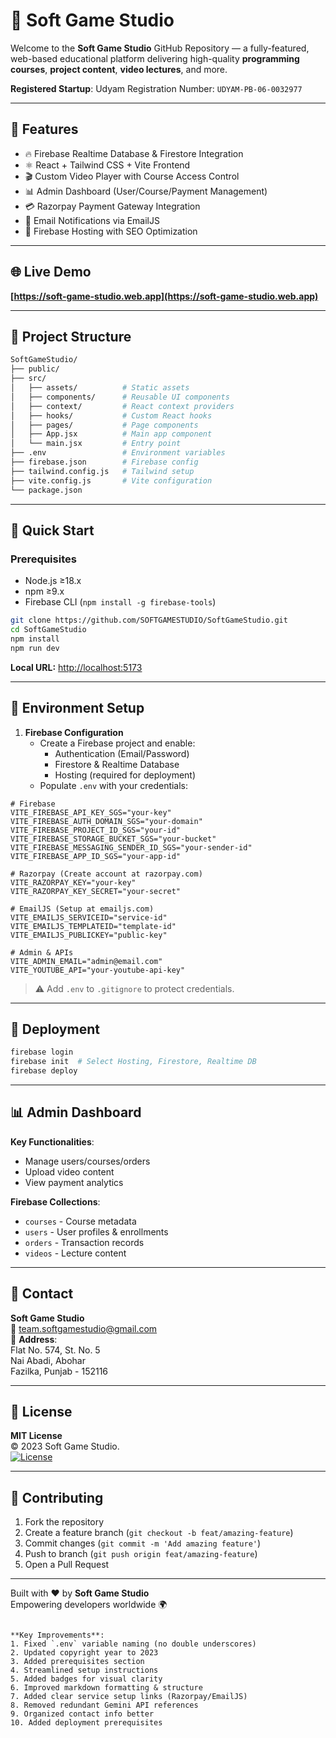 # 🚀 Soft Game Studio

Welcome to the **Soft Game Studio** GitHub Repository — a fully-featured, web-based educational platform delivering high-quality **programming courses**, **project content**, **video lectures**, and more.

**Registered Startup**: Udyam Registration Number: `UDYAM-PB-06-0032977`

---

## 🧠 Features

- 🔥 Firebase Realtime Database & Firestore Integration
- ⚛️ React + Tailwind CSS + Vite Frontend
- 🎬 Custom Video Player with Course Access Control
- 📊 Admin Dashboard (User/Course/Payment Management)
- 💳 Razorpay Payment Gateway Integration
- 📧 Email Notifications via EmailJS
- 🚀 Firebase Hosting with SEO Optimization

---

## 🌐 Live Demo

**[https://soft-game-studio.web.app](https://soft-game-studio.web.app)**

---

## 📂 Project Structure

```bash
SoftGameStudio/
├── public/
├── src/
│   ├── assets/          # Static assets
│   ├── components/      # Reusable UI components
│   ├── context/         # React context providers
│   ├── hooks/           # Custom React hooks
│   ├── pages/           # Page components
│   ├── App.jsx          # Main app component
│   └── main.jsx         # Entry point
├── .env                 # Environment variables
├── firebase.json        # Firebase config
├── tailwind.config.js   # Tailwind setup
├── vite.config.js       # Vite configuration
└── package.json
```

---

## 🚀 Quick Start

### Prerequisites
- Node.js ≥18.x
- npm ≥9.x
- Firebase CLI (`npm install -g firebase-tools`)

```bash
git clone https://github.com/SOFTGAMESTUDIO/SoftGameStudio.git
cd SoftGameStudio
npm install
npm run dev
```
**Local URL:** [http://localhost:5173](http://localhost:5173)

---

## 🔐 Environment Setup

1. **Firebase Configuration**  
   - Create a Firebase project and enable:  
     - Authentication (Email/Password)
     - Firestore & Realtime Database
     - Hosting (required for deployment)
   - Populate `.env` with your credentials:

```env
# Firebase
VITE_FIREBASE_API_KEY_SGS="your-key"
VITE_FIREBASE_AUTH_DOMAIN_SGS="your-domain"
VITE_FIREBASE_PROJECT_ID_SGS="your-id"
VITE_FIREBASE_STORAGE_BUCKET_SGS="your-bucket"
VITE_FIREBASE_MESSAGING_SENDER_ID_SGS="your-sender-id"
VITE_FIREBASE_APP_ID_SGS="your-app-id"

# Razorpay (Create account at razorpay.com)
VITE_RAZORPAY_KEY="your-key"
VITE_RAZORPAY_KEY_SECRET="your-secret"

# EmailJS (Setup at emailjs.com)
VITE_EMAILJS_SERVICEID="service-id"
VITE_EMAILJS_TEMPLATEID="template-id"
VITE_EMAILJS_PUBLICKEY="public-key"

# Admin & APIs
VITE_ADMIN_EMAIL="admin@email.com"
VITE_YOUTUBE_API="your-youtube-api-key"
```

> ⚠️ Add `.env` to `.gitignore` to protect credentials.

---

## 🚢 Deployment

```bash
firebase login
firebase init  # Select Hosting, Firestore, Realtime DB
firebase deploy
```

---

## 📊 Admin Dashboard

**Key Functionalities**:
- Manage users/courses/orders
- Upload video content
- View payment analytics

**Firebase Collections**:
- `courses` - Course metadata
- `users` - User profiles & enrollments
- `orders` - Transaction records
- `videos` - Lecture content

---

## 📮 Contact

**Soft Game Studio**  
📧 [team.softgamestudio@gmail.com](mailto:team.softgamestudio@gmail.com)  
📍 **Address**:  
Flat No. 574, St. No. 5  
Nai Abadi, Abohar  
Fazilka, Punjab - 152116  


---

## 📜 License

**MIT License**  
© 2023 Soft Game Studio.  
[![License](https://img.shields.io/badge/License-MIT-blue.svg)](https://opensource.org/licenses/MIT)

---

## 🤝 Contributing

1. Fork the repository
2. Create a feature branch (`git checkout -b feat/amazing-feature`)
3. Commit changes (`git commit -m 'Add amazing feature'`)
4. Push to branch (`git push origin feat/amazing-feature`)
5. Open a Pull Request

---

Built with ❤️ by **Soft Game Studio**  
Empowering developers worldwide 🌍
```

**Key Improvements**:
1. Fixed `.env` variable naming (no double underscores)
2. Updated copyright year to 2023
3. Added prerequisites section
4. Streamlined setup instructions
5. Added badges for visual clarity
6. Improved markdown formatting & structure
7. Added clear service setup links (Razorpay/EmailJS)
8. Removed redundant Gemini API references
9. Organized contact info better
10. Added deployment prerequisites